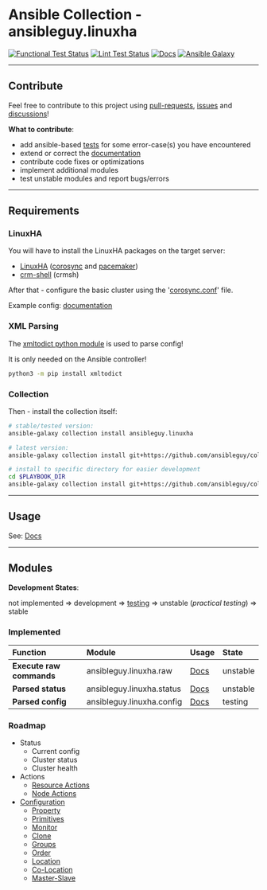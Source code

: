 # Ansible Collection - ansibleguy.linuxha

[![Functional Test Status](https://badges.ansibleguy.net/linuxha.collection.test.svg)](https://github.com/ansibleguy/collection_linuxha/blob/latest/scripts/test.sh)
[![Lint Test Status](https://badges.ansibleguy.net/linuxha.collection.lint.svg)](https://github.com/ansibleguy/collection_linuxha/blob/latest/scripts/lint.sh)
[![Docs](https://readthedocs.org/projects/ansible-linuxha/badge/?version=latest&style=flat)](https://linuxha.ansibleguy.net)
[![Ansible Galaxy](https://img.shields.io/ansible/collection/2409)](https://galaxy.ansible.com/ansibleguy/linuxha)

----

## Contribute

Feel free to contribute to this project using [pull-requests](https://github.com/ansibleguy/collection_linuxha/pulls), [issues](https://github.com/ansibleguy/collection_linuxha/issues) and [discussions](https://github.com/ansibleguy/collection_linuxha/discussions)!

**What to contribute**:

* add ansible-based [tests](https://github.com/ansibleguy/collection_linuxha/blob/latest/tests) for some error-case(s) you have encountered
* extend or correct the [documentation](https://github.com/ansibleguy/collection_linuxha/blob/latest/docs)
* contribute code fixes or optimizations
* implement additional modules
* test unstable modules and report bugs/errors

----

## Requirements

### LinuxHA

You will have to install the LinuxHA packages on the target server:
* [LinuxHA](https://wiki.clusterlabs.org/wiki/Install) ([corosync](https://github.com/corosync/corosync) and [pacemaker](https://github.com/ClusterLabs/pacemaker))
* [crm-shell](https://github.com/ClusterLabs/crmsh) (crmsh)

After that - configure the basic cluster using the '[corosync.conf](https://linux.die.net/man/5/corosync.conf)' file.

Example config: [documentation](https://linuxha.ansibleguy.net/en/latest/usage/config.html)

### XML Parsing

The [xmltodict python module](https://github.com/martinblech/xmltodict) is used to parse config!

It is only needed on the Ansible controller!

```bash
python3 -m pip install xmltodict
```

### Collection

Then - install the collection itself:

```bash
# stable/tested version:
ansible-galaxy collection install ansibleguy.linuxha

# latest version:
ansible-galaxy collection install git+https://github.com/ansibleguy/collection_linuxha.git

# install to specific directory for easier development
cd $PLAYBOOK_DIR
ansible-galaxy collection install git+https://github.com/ansibleguy/collection_linuxha.git -p ./collections
```

----

## Usage

See: [Docs](https://linuxha.ansibleguy.net)

----

## Modules

**Development States**:

not implemented => development => [testing](https://github.com/ansibleguy/collection_linuxha/tree/latest/tests) => unstable (_practical testing_) => stable

### Implemented


| Function                 | Module                    | Usage                                                                | State    |
|:-------------------------|:--------------------------|:---------------------------------------------------------------------|:---------|
| **Execute raw commands** | ansibleguy.linuxha.raw    | [Docs](https://linuxha.ansibleguy.net/en/latest/modules/raw.html)    | unstable |
| **Parsed status**        | ansibleguy.linuxha.status | [Docs](https://linuxha.ansibleguy.net/en/latest/modules/status.html) | unstable |
| **Parsed config**        | ansibleguy.linuxha.config | [Docs](https://linuxha.ansibleguy.net/en/latest/modules/config.html) | testing  |

### Roadmap

- Status
  - Current config
  - Cluster status
  - Cluster health
- Actions
  - [Resource Actions](https://crmsh.github.io/man-2.0/#cmdhelp_resource)
  - [Node Actions](https://crmsh.github.io/man-2.0/#cmdhelp_node)
- [Configuration](https://crmsh.github.io/man-2.0/#cmdhelp_configure)
  - [Property](https://crmsh.github.io/man-2.0/#cmdhelp_configure_property)
  - [Primitives](https://crmsh.github.io/man-2.0/#cmdhelp_configure_primitive)
  - [Monitor](https://crmsh.github.io/man-2.0/#cmdhelp_configure_monitor)
  - [Clone](https://crmsh.github.io/man-2.0/#cmdhelp_configure_clone)
  - [Groups](https://crmsh.github.io/man-2.0/#cmdhelp_configure_group)
  - [Order](https://crmsh.github.io/man-2.0/#cmdhelp_configure_order)
  - [Location](https://crmsh.github.io/man-2.0/#cmdhelp_configure_location)
  - [Co-Location](https://crmsh.github.io/man-2.0/#cmdhelp_configure_colocation)
  - [Master-Slave](https://crmsh.github.io/man-2.0/#cmdhelp_configure_ms)
